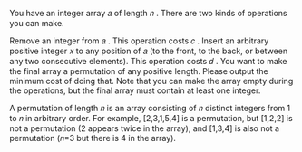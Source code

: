 You have an integer array 𝑎
of length 𝑛
. There are two kinds of operations you can make.

Remove an integer from 𝑎
. This operation costs 𝑐
.
Insert an arbitrary positive integer 𝑥
to any position of 𝑎
(to the front, to the back, or between any two consecutive elements). This operation costs 𝑑
.
You want to make the final array a permutation of any positive length. Please output the minimum cost of doing that. Note that you can make the array empty during the operations, but the final array must contain at least one integer.

A permutation of length 𝑛
is an array consisting of 𝑛
distinct integers from 1
to 𝑛
in arbitrary order. For example, [2,3,1,5,4]
is a permutation, but [1,2,2]
is not a permutation (2
appears twice in the array), and [1,3,4]
is also not a permutation (𝑛=3
but there is 4
in the array).
